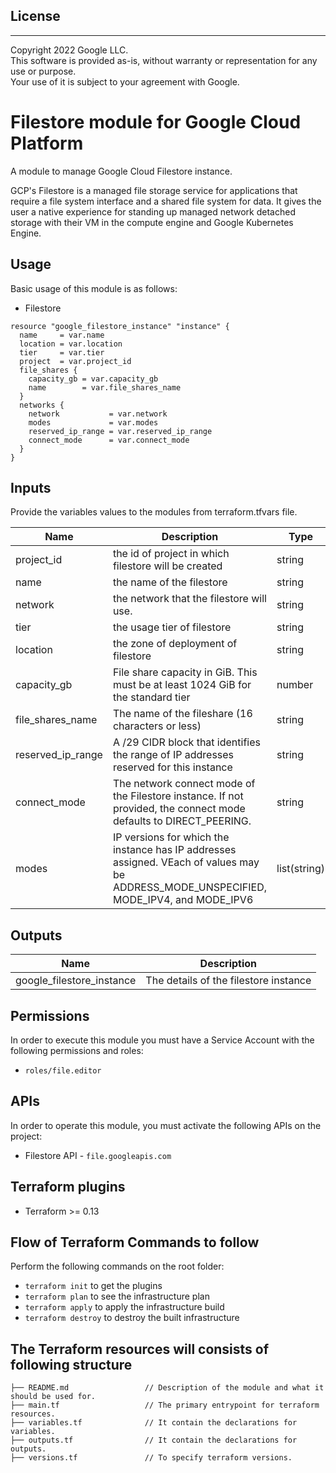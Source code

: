 ## License
---
Copyright 2022 Google LLC.  
This software is provided as-is, without warranty or representation for any use or purpose.  
Your use of it is subject to your agreement with Google.  

# Filestore module for Google Cloud Platform

A module to manage Google Cloud Filestore instance.​

GCP's Filestore is a managed file storage service for applications that require a file system interface and a shared file system for data. It gives the user a native experience for standing up managed network detached storage with their VM in the compute engine and Google Kubernetes Engine.
​
## Usage
Basic usage of this module is as follows:

* Filestore

```
resource "google_filestore_instance" "instance" {
  name     = var.name
  location = var.location
  tier     = var.tier
  project  = var.project_id
  file_shares {
    capacity_gb = var.capacity_gb
    name        = var.file_shares_name
  }
  networks {
    network           = var.network
    modes             = var.modes
    reserved_ip_range = var.reserved_ip_range
    connect_mode      = var.connect_mode
  }
}
```

## Inputs
Provide the variables values to the modules from terraform.tfvars file.
>
| Name | Description | Type |
|------|-------------|------|
| project_id | the id of project in which filestore will be created | string |
| name | the name of the filestore | string |
| network | the network that the filestore will use.| string |
| tier | the usage tier of filestore | string |
| location | the zone of deployment of filestore | string | 
| capacity_gb | File share capacity in GiB. This must be at least 1024 GiB for the standard tier | number |
| file_shares_name | The name of the fileshare (16 characters or less) | string |
| reserved_ip_range | A /29 CIDR block that identifies the range of IP addresses reserved for this instance | string |
| connect_mode | The network connect mode of the Filestore instance. If not provided, the connect mode defaults to DIRECT_PEERING. | string | 
| modes | IP versions for which the instance has IP addresses assigned. VEach of values may be ADDRESS_MODE_UNSPECIFIED, MODE_IPV4, and MODE_IPV6 | list(string) |

## Outputs​
| Name | Description |
|------|-------------|
| google_filestore_instance | The details of the filestore instance |
## Permissions
In order to execute this module you must have a Service Account with the following permissions and roles:

- `roles/file.editor`

## APIs
In order to operate this module, you must activate the following APIs on the project:

- Filestore API - `file.googleapis.com`

## Terraform plugins
- Terraform >= 0.13

## Flow of Terraform Commands to follow
Perform the following commands on the root folder:
​
- `terraform init` to get the plugins
- `terraform plan` to see the infrastructure plan
- `terraform apply` to apply the infrastructure build
- `terraform destroy` to destroy the built infrastructure

## The Terraform resources will consists of following structure
```
├── README.md                 // Description of the module and what it should be used for.
├── main.tf                   // The primary entrypoint for terraform resources.
├── variables.tf              // It contain the declarations for variables.
├── outputs.tf                // It contain the declarations for outputs.
├── versions.tf               // To specify terraform versions.
```